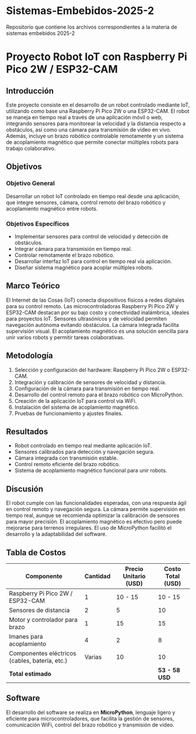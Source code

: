# Sistemas-Embebidos-2025-2
Repositorio que contiene los archivos  correspondientes a la materia de sistemas embebidos 2025-2

# Proyecto Robot IoT con Raspberry Pi Pico 2W / ESP32-CAM

## Introducción

Este proyecto consiste en el desarrollo de un robot controlado mediante IoT, utilizando como base una Raspberry Pi Pico 2W o una ESP32-CAM. El robot se maneja en tiempo real a través de una aplicación móvil o web, integrando sensores para monitorear la velocidad y la distancia respecto a obstáculos, así como una cámara para transmisión de video en vivo. Además, incluye un brazo robótico controlable remotamente y un sistema de acoplamiento magnético que permite conectar múltiples robots para trabajo colaborativo.

## Objetivos

### Objetivo General  
Desarrollar un robot IoT controlado en tiempo real desde una aplicación, que integre sensores, cámara, control remoto del brazo robótico y acoplamiento magnético entre robots.

### Objetivos Específicos  
- Implementar sensores para control de velocidad y detección de obstáculos.  
- Integrar cámara para transmisión en tiempo real.  
- Controlar remotamente el brazo robótico.  
- Desarrollar interfaz IoT para control en tiempo real vía aplicación.  
- Diseñar sistema magnético para acoplar múltiples robots.

## Marco Teórico

El Internet de las Cosas (IoT) conecta dispositivos físicos a redes digitales para su control remoto. Las microcontroladoras Raspberry Pi Pico 2W y ESP32-CAM destacan por su bajo costo y conectividad inalámbrica, ideales para proyectos IoT. Sensores ultrasónicos y de velocidad permiten navegación autónoma evitando obstáculos. La cámara integrada facilita supervisión visual. El acoplamiento magnético es una solución sencilla para unir varios robots y permitir tareas colaborativas.

## Metodología

1. Selección y configuración del hardware: Raspberry Pi Pico 2W o ESP32-CAM.  
2. Integración y calibración de sensores de velocidad y distancia.  
3. Configuración de la cámara para transmisión en tiempo real.  
4. Desarrollo del control remoto para el brazo robótico con MicroPython.  
5. Creación de la aplicación IoT para control vía WiFi.  
6. Instalación del sistema de acoplamiento magnético.  
7. Pruebas de funcionamiento y ajustes finales.

## Resultados

- Robot controlado en tiempo real mediante aplicación IoT.  
- Sensores calibrados para detección y navegación segura.  
- Cámara integrada con transmisión estable.  
- Control remoto eficiente del brazo robótico.  
- Sistema de acoplamiento magnético funcional para unir robots.

## Discusión

El robot cumple con las funcionalidades esperadas, con una respuesta ágil en control remoto y navegación segura. La cámara permite supervisión en tiempo real, aunque se recomienda optimizar la calibración de sensores para mayor precisión. El acoplamiento magnético es efectivo pero puede mejorarse para terrenos irregulares. El uso de MicroPython facilitó el desarrollo y la adaptabilidad del software.

## Tabla de Costos

| Componente                        | Cantidad | Precio Unitario (USD) | Costo Total (USD) |
|----------------------------------|----------|----------------------|-------------------|
| Raspberry Pi Pico 2W / ESP32-CAM | 1        | 10 - 15              | 10 - 15           |
| Sensores de distancia             | 2        | 5                    | 10                |
| Motor y controlador para brazo   | 1        | 15                   | 15                |
| Imanes para acoplamiento          | 4        | 2                    | 8                 |
| Componentes eléctricos (cables, batería, etc.) | Varias    | 10                   | 10                |
| **Total estimado**                |          |                      | **53 - 58 USD**   |

## Software

El desarrollo del software se realiza en **MicroPython**, lenguaje ligero y eficiente para microcontroladores, que facilita la gestión de sensores, comunicación WiFi, control del brazo robótico y transmisión de video.


